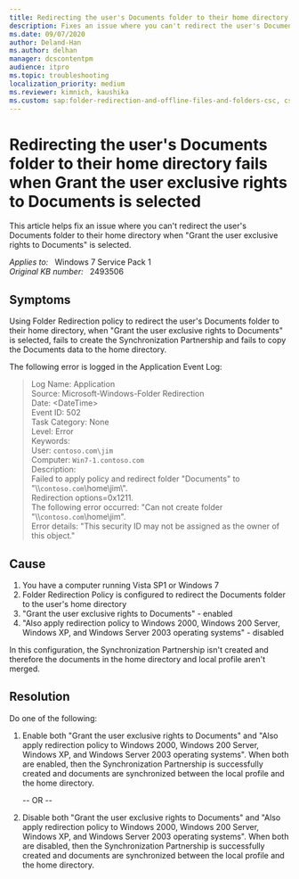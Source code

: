 ```yaml
---
title: Redirecting the user's Documents folder to their home directory fails when Grant the user exclusive rights to Documents is selected
description: Fixes an issue where you can't redirect the user's Documents folder to their home directory.
ms.date: 09/07/2020
author: Deland-Han
ms.author: delhan
manager: dcscontentpm
audience: itpro
ms.topic: troubleshooting
localization_priority: medium
ms.reviewer: kimnich, kaushika
ms.custom: sap:folder-redirection-and-offline-files-and-folders-csc, csstroubleshoot
---
```

# Redirecting the user's Documents folder to their home directory fails when Grant the user exclusive rights to Documents is selected

This article helps fix an issue where you can't redirect the user's Documents folder to their home directory when "Grant the user exclusive rights to Documents" is selected.

_Applies to:_ &nbsp; Windows 7 Service Pack 1  
_Original KB number:_ &nbsp; 2493506

## Symptoms

Using Folder Redirection policy to redirect the user's Documents folder to their home directory, when "Grant the user exclusive rights to Documents" is selected, fails to create the Synchronization Partnership and fails to copy the Documents data to the home directory.

The following error is logged in the Application Event Log:

> Log Name: Application  
Source: Microsoft-Windows-Folder Redirection  
Date: \<DateTime>  
Event ID: 502  
Task Category: None  
Level: Error  
Keywords:  
User: `contoso.com\jim`  
Computer: `Win7-1.contoso.com`  
Description:  
Failed to apply policy and redirect folder "Documents" to "\\\\`contoso.com`\\home\\jim\\".  
Redirection options=0x1211.  
The following error occurred: "Can not create folder "\\\\`contoso.com`\\home\\jim".  
 Error details: "This security ID may not be assigned as the owner of this object."  

## Cause

1. You have a computer running Vista SP1 or Windows 7
2. Folder Redirection Policy is configured to redirect the Documents folder to the user's home directory
3. "Grant the user exclusive rights to Documents" - enabled
4. "Also apply redirection policy to Windows 2000, Windows 200 Server, Windows XP, and Windows Server 2003 operating systems" - disabled

In this configuration, the Synchronization Partnership isn't created and therefore the documents in the home directory and local profile aren't merged.

## Resolution

Do one of the following:

1. Enable both "Grant the user exclusive rights to Documents" and "Also apply redirection policy to Windows 2000, Windows 200 Server, Windows XP, and Windows Server 2003 operating systems". When both are enabled, then the Synchronization Partnership is successfully created and documents are synchronized between the local profile and the home directory.

    -- OR --

2. Disable both "Grant the user exclusive rights to Documents" and "Also apply redirection policy to Windows 2000, Windows 200 Server, Windows XP, and Windows Server 2003 operating systems". When both are disabled, then the Synchronization Partnership is successfully created and documents are synchronized between the local profile and the home directory.
